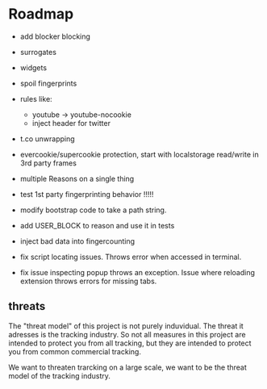 # Roadmap

* add blocker blocking
* surrogates
* widgets
* spoil fingerprints
* rules like:
    - youtube -> youtube-nocookie
    - inject header for twitter

* t.co unwrapping

* evercookie/supercookie protection, start with localstorage read/write in 3rd party frames
* multiple Reasons on a single thing
* test 1st party fingerprinting behavior !!!!!
* modify bootstrap code to take a path string.
* add USER_BLOCK to reason and use it in tests
* inject bad data into fingercounting
* fix script locating issues. Throws error when accessed in terminal.
* fix issue inspecting popup throws an exception. Issue where reloading extension throws errors for missing tabs.


## threats

The "threat model" of this project is not purely induvidual. The threat it
adresses is the tracking industry. So not all measures in this project are
intended to protect you from all tracking, but they are intended to protect you
from common commercial tracking.

We want to threaten trarcking on a large scale, we want to be the threat model
of the tracking industry.
